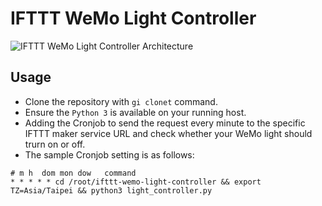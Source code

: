# IFTTT WeMo Light Controller

![IFTTT WeMo Light Controller Architecture](https://i.imgur.com/NMQCFKj.png)

## Usage

- Clone the repository with `gi clonet` command.
- Ensure the `Python 3` is available on your running host.
- Adding the Cronjob to send the request every minute to the specific IFTTT maker service URL and check whether your WeMo light should trurn on or off.
- The sample Cronjob setting is as follows:

```
# m h  dom mon dow   command
* * * * * cd /root/ifttt-wemo-light-controller && export TZ=Asia/Taipei && python3 light_controller.py
```

